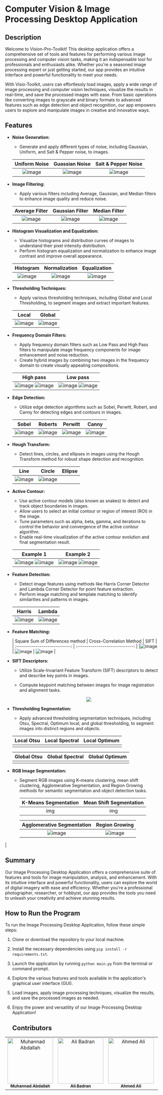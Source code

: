 # Computer Vision & Image Processing Desktop Application

## Description
Welcome to Vision-Pro-Toolkit! This  desktop application offers a comprehensive set of tools and features for performing various image processing and computer vision tasks, making it an indispensable tool for professionals and enthusiasts alike. Whether you're a seasoned image processing expert or just getting started, our app provides an intuitive interface and powerful functionality to meet your needs.

With Visio-Toolkit, users can effortlessly load images, apply a wide range of image processing and computer vision techniques, visualize the results in real-time, and save the processed images with ease. From basic operations like converting images to grayscale and binary formats to advanced features such as edge detection and object recognition, our app empowers users to explore and manipulate images in creative and innovative ways.

## Features


- **Noise Generation:**
  - Generate and apply different types of noise, including Gaussian, Uniform, and Salt & Pepper noise, to images.

   |         Uniform Noise          |         Guassian Noise          |        Salt & Pepper Noise         |
   | :----------------------------: | :-----------------------------: | :--------------------------------: |
   | ![image](https://github.com/AliBadran716/Image-Processing-Kit/assets/102072821/edc4b200-7661-44d5-9a39-9093dd790be9) | ![image](https://github.com/AliBadran716/Image-Processing-Kit/assets/102072821/06186323-5356-449c-90a1-6b2654608569) | ![image](https://github.com/AliBadran716/Image-Processing-Kit/assets/102072821/1b7c4065-fa39-476e-9eb7-a7b471c71df4) |

- **Image Filtering:**
  - Apply various filters including Average, Gaussian, and Median filters to enhance image quality and reduce noise.
    
   |         Average Filter          |         Gaussian Filter          |         Median Filter          |
   | :-----------------------------: | :------------------------------: | :----------------------------: |
   |![image](https://github.com/AliBadran716/Image-Processing-Kit/assets/102072821/628bfe27-0a13-481f-8c66-cb6691f95ab2) | ![image](https://github.com/AliBadran716/Image-Processing-Kit/assets/102072821/aac63a83-8945-4a3a-968d-0a4b142b503f) | ![image](https://github.com/AliBadran716/Image-Processing-Kit/assets/102072821/e84e2022-6643-43f7-999d-d48840e691e7) |

- **Histogram Visualization and Equalization:**
  - Visualize histograms and distribution curves of images to understand their pixel intensity distribution.
  - Perform histogram equalization and normalization to enhance image contrast and improve overall appearance.

   | Histogram | Normalization | Equalization |  
   | :----------------------------: | :-----------------------------: | :-----------------------------: |
   | ![image](https://github.com/AliBadran716/Image-Processing-Kit/assets/102072821/e8d448b1-568b-45da-8f08-10e3e6227c95) | ![image](https://github.com/AliBadran716/Image-Processing-Kit/assets/102072821/2e65594b-dbbd-49e2-a39d-d1c8b7ba399e) | ![image](https://github.com/AliBadran716/Image-Processing-Kit/assets/102072821/56b805a4-a3f1-4c2b-8541-560d7b74eacd) |

- **Thresholding Techniques:**
  - Apply various thresholding techniques, including Global and Local Thresholding, to segment images and extract important features.
 
   | Local | Global |  
   | :----------------------------: | :-----------------------------: |
   | ![image](https://github.com/AliBadran716/Image-Processing-Kit/assets/102072821/6dfbd4b6-fd28-4283-8225-2994f72b5c22) | ![image](https://github.com/AliBadran716/Image-Processing-Kit/assets/102072821/6fd38aeb-7e1e-48c5-807c-73335d4d2241) |

- **Frequency Domain Filters:**
  - Apply frequency domain filters such as Low Pass and High Pass filters to manipulate image frequency components for image enhancement and noise reduction.
  - Create hybrid images by combining two images in the frequency domain to create visually appealing compositions.
    
   | High pass | Low pass |  
   | :----------------------------: | :-----------------------------: |
   | ![image](https://github.com/AliBadran716/Image-Processing-Kit/assets/102072821/1c1f3014-25f1-4404-8417-86c475d6f219) ![image](https://github.com/AliBadran716/Image-Processing-Kit/assets/102072821/42069143-8af4-41a1-bbd2-9793ec1d119c) | ![image](https://github.com/AliBadran716/Image-Processing-Kit/assets/102072821/3ca9baf9-19e1-42ea-a427-975f5bfd435d) ![image](https://github.com/AliBadran716/Image-Processing-Kit/assets/102072821/abe2cfb2-aebd-4aa3-a2c1-14a119fa46c0) |

    
 
  
- **Edge Detection:**
  - Utilize edge detection algorithms such as Sobel, Perwitt, Robert, and Canny for detecting edges and contours in images.
    
   | Sobel | Roberts | Perwitt | Canny |
   | :----------------------------: | :-----------------------------: | :--------------------------------: | :--------------------------------: |
   | ![image](https://github.com/AliBadran716/Image-Processing-Kit/assets/102072821/1774fb92-4e32-4013-8a8d-a7aed4d70e87) | ![image](https://github.com/AliBadran716/Image-Processing-Kit/assets/102072821/51c4a02a-ffa2-44f2-acf1-7b4a38373051) | ![image](https://github.com/AliBadran716/Image-Processing-Kit/assets/102072821/36b10936-65c3-4b4f-8510-80500b18fb05) | ![image](https://github.com/AliBadran716/Image-Processing-Kit/assets/102072821/432bdf73-371f-4080-81f5-2fc66e569d46) |


- **Hough Transform:**
  - Detect lines, circles, and ellipses in images using the Hough Transform method for robust shape detection and recognition.
 
   | Line | Circle | Ellipse |  
   | :----------------------------: | :-----------------------------: | :-----------------------------: |
   | ![image](https://github.com/AliBadran716/Image-Processing-Kit/assets/102072821/5bf1b031-81d2-4167-a7f8-8b9363e36514) | ![image](https://github.com/AliBadran716/Image-Processing-Kit/assets/102072821/95fe8821-aab6-4572-af49-a39c4c29e17c) |  |

- **Active Contour:**
  - Use active contour models (also known as snakes) to detect and track object boundaries in images.
  - Allow users to select an initial contour or region of interest (ROI) in the image.
  - Tune parameters such as alpha, beta, gamma, and iterations to control the behavior and convergence of the active contour algorithm.
  - Enable real-time visualization of the active contour evolution and final segmentation result.

   | Example 1 | Example 2 |  
   | :----------------------------: | :-----------------------------: |
   | ![image](https://github.com/AliBadran716/Image-Processing-Kit/assets/102072821/6324d38b-2843-4ef6-8e74-e626629b82f7) ![image](https://github.com/AliBadran716/Image-Processing-Kit/assets/102072821/0693d3c2-1252-467d-baa0-8c07b2880605) | ![image](https://github.com/AliBadran716/Image-Processing-Kit/assets/102072821/17241429-5b66-4b14-bcea-826f82fc81df)  ![image](https://github.com/AliBadran716/Image-Processing-Kit/assets/102072821/ce155f28-8c4c-42ca-900b-9598d15177c0) |

- **Feature Detection:**
  - Detect image features using methods like Harris Corner Detector and Lambda Corner Detector for point feature extraction.
  - Perform image matching and template matching to identify similarities and patterns in images.
    
   | Harris | Lambda |  
   | :----------------------------: | :-----------------------------: |
   | ![image](https://github.com/AliBadran716/Image-Processing-Kit/assets/102072821/af4b4b94-d2c9-4533-8ce2-7895b57261ad) | ![image](https://github.com/AliBadran716/Image-Processing-Kit/assets/102072821/68c0469d-bd69-413e-95aa-dfba6517ff63) |

- **Feature Matching:**
  
   | Square Sum of Differences method | Cross-Correlation Method |  SIFT |
   | :----------------------------: | :-----------------------------: |
   |![image](https://github.com/AliBadran716/Image-Processing-Kit/assets/102072821/bffb8574-5dfa-43ca-9cd6-d1e848b29b35) | ![image](https://github.com/AliBadran716/Image-Processing-Kit/assets/102072821/52cd4deb-fe08-48d1-9236-8f6d95828e5a) | ![image](https://github.com/AliBadran716/Image-Processing-Kit/assets/102072821/68cf3455-c692-466a-b856-160bc951988e) |

  
- **SIFT Descriptors:**
  - Utilize Scale-Invariant Feature Transform (SIFT) descriptors to detect and describe key points in images.
  - Compute keypoint matching between images for image registration and alignment tasks.

    <p align="center">
     <img src="img" />
   </p>

- **Thresholding Segmentation:**
  - Apply advanced thresholding segmentation techniques, including Otsu, Spectral, Optimum local, and global thresholding, to segment images into distinct regions and objects.
    
   | Local Otsu | Local Spectral | Local Optimum |  
   | :----------------------------: | :-----------------------------: | :-----------------------------: |
   |  |  |  |

   | Global Otsu | Global Spectral | Global Optimum |  
   | :----------------------------: | :-----------------------------: | :-----------------------------: |
   |  |  |  |

- **RGB Image Segmentation:**
  - Segment RGB images using K-means clustering, mean shift clustering, Agglomerative Segmentation, and Region Growing methods for semantic segmentation and object detection tasks.

    | K-Means Segmentation | Mean Shift Segmentation |
    | :----------------------------: | :-----------------------------: |
    | img |img |

    | Agglomerative Segmentation |         Region Growing          |
    | :------------------------: | :-----------------------------: |
    |  ![image](https://github.com/AliBadran716/Image-Processing-Kit/assets/102072821/999e098f-f480-4499-8689-273ab261264c) | ![image](https://github.com/AliBadran716/Image-Processing-Kit/assets/102072821/47f60b3a-f4c0-4dce-b9e9-46e0dedda685)
 |

## Summary

Our Image Processing Desktop Application offers a comprehensive suite of features and tools for image manipulation, analysis, and enhancement. With its intuitive interface and powerful functionality, users can explore the world of digital imagery with ease and efficiency. Whether you're a professional photographer, researcher, or hobbyist, our app provides the tools you need to unleash your creativity and achieve stunning results.

## How to Run the Program

To run the Image Processing Desktop Application, follow these simple steps:

1. Clone or download the repository to your local machine.
2. Install the necessary dependencies using `pip install -r requirements.txt`.
3. Launch the application by running `python main.py` from the terminal or command prompt.
4. Explore the various features and tools available in the application's graphical user interface (GUI).
5. Load images, apply image processing techniques, visualize the results, and save the processed images as needed.
6. Enjoy the power and versatility of our Image Processing Desktop Application!

   ## Contributors <a name = "Contributors"></a>

<table>
  <tr>
    <td align="center">
    <a href="https://github.com/Muhannad159" target="_black">
    <img src="https://avatars.githubusercontent.com/u/104541242?v=4" width="150px;" alt="Muhannad Abdallah"/>
    <br />
    <sub><b>Muhannad Abdallah</b></sub></a>
    </td>
  <td align="center">
    <a href="https://github.com/AliBadran716" target="_black">
    <img src="https://avatars.githubusercontent.com/u/102072821?v=4" width="150px;" alt="Ali Badran"/>
    <br />
    <sub><b>Ali Badran</b></sub></a>
    </td>
     <td align="center">
    <a href="https://github.com/ahmedalii3" target="_black">
    <img src="https://avatars.githubusercontent.com/u/110257687?v=4" width="150px;" alt="Ahmed Ali"/>
    <br />
    <sub><b>Ahmed Ali</b></sub></a>
    </td>
<td align="center">
    <a href="https://github.com/ossama971" target="_black">
    <img src="https://avatars.githubusercontent.com/u/40814982?v=4" width="150px;" alt="Hassan Hussein"/>
    <br />
    <sub><b>Osama Badawi</b></sub></a>
    </td>
      </tr>
 </table>



